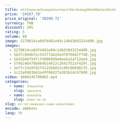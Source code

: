 ```yaml
---
title: ครัวเรือนขนาดเล็กลมอุตสาหกรรมแก้วสีขาวพิเศษภูมิทัศน์พิพิธภัณฑ์สัตว์น้ํา
price: '24167.78'
price_original: '30209.72'
currency: THB
discount: 20%
rating: 5
volume: 88
image: S270814ce8dfd401e84c146d38d325440R.jpg
images:
  - S270814ce8dfd401e84c146d38d325440R.jpg
  - Sb3fcb04b7ec54377ab2ded70f6642ff4B.jpg
  - S6d1b4bf54fcf490b9d9a8ee6a3af22eed.jpg
  - Sf46246470b664b14922c2642752af429t.jpg
  - Seffc23e9f82f4125bb032c00c068d0235.jpg
  - Sc22e6983b63a49f08d27a303b1dc9788R.jpg
video: 4000245708065.mp4
categories:
  - name: บ้านและสวน
    slug: านและสวน
  - name: ตกแต่งบ้าน
    slug: ตกแต-งบ-าน
slug: คร-วเร-อนขนาดเล-กลมอ-ตสาหกรรมแก
encode: oBAkeVc
lang: th
---
```

  